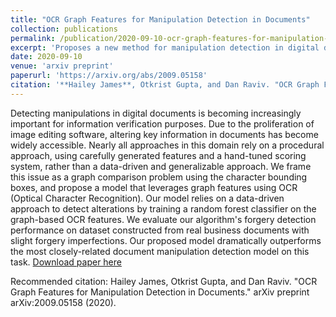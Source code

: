 ```yaml
---
title: "OCR Graph Features for Manipulation Detection in Documents"
collection: publications
permalink: /publication/2020-09-10-ocr-graph-features-for-manipulation-detection-in-documents
excerpt: 'Proposes a new method for manipulation detection in digital documents'
date: 2020-09-10
venue: 'arxiv preprint'
paperurl: 'https://arxiv.org/abs/2009.05158'
citation: '**Hailey James**, Otkrist Gupta, and Dan Raviv. "OCR Graph Features for Manipulation Detection in Documents." arXiv preprint arXiv:2009.05158 (2020).'
---
```

Detecting manipulations in digital documents is becoming increasingly important for information verification purposes. Due to the proliferation of image editing software, altering key information in documents has become widely accessible. Nearly all approaches in this domain rely on a procedural approach, using carefully generated features and a hand-tuned scoring system, rather than a data-driven and generalizable approach. We frame this issue as a graph comparison problem using the character bounding boxes, and propose a model that leverages graph features using OCR (Optical Character Recognition). Our model relies on a data-driven approach to detect alterations by training a random forest classifier on the graph-based OCR features. We evaluate our algorithm's forgery detection performance on dataset constructed from real business documents with slight forgery imperfections. Our proposed model dramatically outperforms the most closely-related document manipulation detection model on this task.
[Download paper here](https://arxiv.org/pdf/2009.05158)

Recommended citation: Hailey James, Otkrist Gupta, and Dan Raviv. "OCR Graph Features for Manipulation Detection in Documents." arXiv preprint arXiv:2009.05158 (2020).
